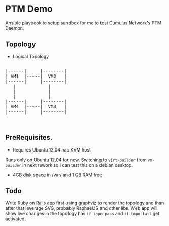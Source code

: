 PTM Demo
========

Ansible playbook to setup sandbox for me to test Cumulus Network's PTM Daemon.

Topology
--------
* Logical Topology

<pre>

|------|     |--------|
| VM1  |-----|  VM2   |
|------|     |--------|
   |            |
   |            |
   |            |
|------|     |--------|
| VM4  |-----|  VM3   |
|------|     |--------|


</pre>

PreRequisites.
--------------

* Requires Ubuntu 12.04 has KVM host

Runs only on Ubuntu 12.04 for now. Switching to ```virt-builder``` from
  ```vm-builder``` in next rework so I can test this on a debian desktop.

* 4GB disk space in /var/ and 1 GB RAM free

Todo
----

Write Ruby on Rails app first using graphviz to render the topology and than
after that leverage SVG, probably RaphaelJS and other libs. Web app will show
live changes in the topology has ```if-topo-pass``` and ```if-topo-fail``` get
activated.


